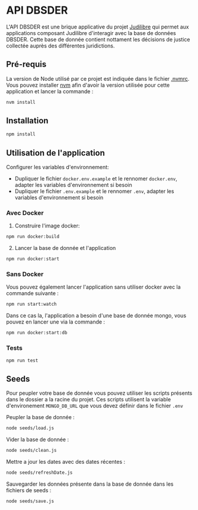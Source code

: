 # API DBSDER

L'API DBSDER est une brique applicative du projet [Judilibre](https://www.courdecassation.fr/toutes-les-actualites/2021/10/01/judilibre-les-decisions-judiciaires-en-open-data) qui permet aux applications composant Judilibre d'interagir avec la base de données DBSDER. Cette base de donnée contient nottament les décisions de justice collectée auprès des différentes juridictions.

## Pré-requis

La version de Node utilisé par ce projet est indiquée dans le fichier [.nvmrc](.nvmrc).
Vous pouvez installer [nvm](https://github.com/nvm-sh/nvm) afin d'avoir la version utilisée pour cette application et lancer la commande :

```bash
nvm install
```

## Installation

```bash
npm install
```

## Utilisation de l'application

Configurer les variables d'environnement:

- Dupliquer le fichier `docker.env.example` et le rennomer `docker.env`, adapter les variables d'environnement si besoin
- Dupliquer le fichier `.env.example` et le rennomer `.env`, adapter les variables d'environnement si besoin

### Avec Docker

1. Construire l'image docker:

```bash
npm run docker:build
```

2. Lancer la base de donnée et l'application

```bash
npm run docker:start
```

### Sans Docker

Vous pouvez également lancer l'application sans utiliser docker avec la commande suivante :

```bash
npm run start:watch
```

Dans ce cas la, l'application a besoin d'une base de donnée mongo, vous pouvez en lancer une via la commande :

```bash
npm run docker:start:db
```

### Tests

```bash
npm run test
```

## Seeds

Pour peupler votre base de donnée vous pouvez utiliser les scripts présents dans le dossier a la racine du projet. Ces scripts utilisent la variable d'environement `MONGO_DB_URL` que vous devez définir dans le fichier `.env`

Peupler la base de donnée :

```bash
node seeds/load.js
```

Vider la base de donnée :

```bash
node seeds/clean.js
```

Mettre a jour les dates avec des dates récentes :

```bash
node seeds/refreshDate.js
```

Sauvegarder les données présente dans la base de donnée dans les fichiers de seeds :

```bash
node seeds/save.js
```
